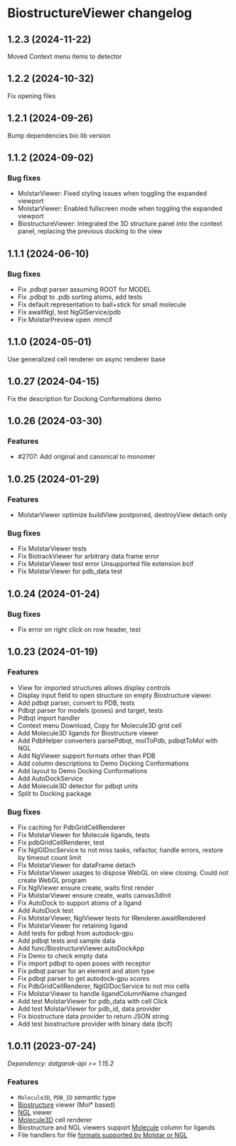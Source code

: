 # BiostructureViewer changelog

## 1.2.3 (2024-11-22)

Moved Context menu items to detector

## 1.2.2 (2024-10-32)

Fix opening files

## 1.2.1 (2024-09-26)

Bump dependencies bio lib version

## 1.1.2 (2024-09-02)

### Bug fixes

* MolstarViewer: Fixed styling issues when toggling the expanded viewport
* MolstarViewer: Enabled fullscreen mode when toggling the expanded viewport
* BiostructureViewer: Integrated the 3D structure panel into the context panel, replacing the previous docking to the view

## 1.1.1 (2024-06-10)

### Bug fixes

* Fix .pdbqt parser assuming ROOT for MODEL
* Fix .pdbqt to .pdb sorting atoms, add tests
* Fix default representation to ball+stick for small molecule
* Fix awaitNgl, test NgGlService/pdb
* Fix MolstarPreview open .mmcif

## 1.1.0 (2024-05-01)

Use generalized cell renderer on async renderer base

## 1.0.27 (2024-04-15)

Fix the description for Docking Conformations demo

## 1.0.26 (2024-03-30)

### Features

* #2707: Add original and canonical to monomer

## 1.0.25 (2024-01-29)

### Features

* MolstarViewer optimize buildView postponed, destroyView detach only

### Bug fixes

* Fix MolstarViewer tests
* Fix BiotrackViewer for arbitrary data frame error
* Fix MolstarViewer test error Unsupported file extension bcif
* Fix MolstarViewer for pdb_data test

## 1.0.24 (2024-01-24)

### Bug fixes

* Fix error on right click on row header, test

## 1.0.23 (2024-01-19)

### Features

* View for imported structures allows display controls
* Display input field to open structure on empty Biostructure viewer.
* Add pdbqt parser, convert to PDB, tests
* Pdbqt parser for models (poses) and target, tests
* Pdbqt import handler
* Context menu Download, Copy for Molecule3D grid cell
* Add Molecule3D ligands for Biostructure viewer
* Add PdbHelper converters parsePdbqt, molToPdb, pdbqtToMol with NGL
* Add NgViewer support formats other than PDB
* Add column descriptions to Demo Docking Conformations
* Add layout to Demo Docking Conformations
* Add AutoDockService
* Add Molecule3D detector for pdbqt units
* Split to Docking package

### Bug fixes

* Fix caching for PdbGridCellRenderer
* Fix MolstarViewer for Molecule ligands, tests
* Fix pdbGridCellRenderer, test
* Fix NglGlDocService to not miss tasks, refactor, handle errors, restore by timeout count limit
* Fix MolstarViewer for dataFrame detach
* Fix MolstarViewer usages to dispose WebGL on view closing. Could not create WebGL program
* Fix NglViewer ensure create, waits first render
* Fix MolstarViewer ensure create, waits canvas3dInit
* Fix AutoDock to support atoms of a ligand
* Add AutoDock test
* Fix MolstarViewer, NglViewer tests for IRenderer.awaitRendered
* Fix MolstarViewer for retaining ligand
* Add tests for pdbqt from autodock-gpu
* Add pdbqt tests and sample data
* Add func/BiostructureViewer.autoDockApp
* Fix Demo to check empty data
* Fix import pdbqt to open poses with receptor
* Fix pdbqt parser for an element and atom type
* Fix pdbqt parser to get autodock-gpu scores
* Fix PdbGridCellRenderer, NglGlDocService to not mix cells
* Fix MolstarViewer to handle ligandColumnName changed
* Add test MolstarViewer for pdb_data with cell Click
* Add test MolstarViewer for pdb_id, data provider
* Fix biostructure data provider to return JSON string
* Add test biostructure provider with binary data (bcif)

## 1.0.11 (2023-07-24)

*Dependency: datgarok-api >= 1.15.2*

### Features

* `Molecule3D`, `PDB_ID` semantic type
* [Biostructure](https://datagrok.ai/help/visualize/viewers/biostructure) viewer (Mol* based)
* [NGL](https://datagrok.ai/help/visualize/viewers/ngl) viewer
* [Molecule3D](https://public.datagrok.ai/apps/Tutorials/Demo/Bioinformatics/Proteins) cell renderer
* Biostructure and NGL viewers support [Molecule](https://datagrok.ai/help/develop/domains/chem/cheminformatics) column
  for ligands
* File handlers for file [formats supported by Molstar or NGL](https://datagrok.ai/help/access/files/supported-formats)
